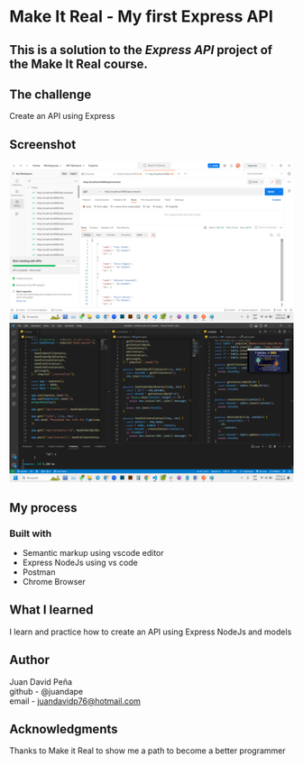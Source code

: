 # Make It Real - My first Express API
## This is a solution to the *Express API* project of the Make It Real course.

## The challenge
Create an API using Express

## Screenshot
![print screen](./assets/print-screen1.png)
![print screen](./assets/print-screen2.png)
## My process
### Built with
- Semantic markup using vscode editor
- Express NodeJs using vs code
- Postman
- Chrome Browser

## What I learned
I learn and practice how to create an API using Express NodeJs and models

## Author
Juan David Peña  
github - @juandape  
email - juandavidp76@hotmail.com  

## Acknowledgments
Thanks to Make it Real to show me a path to become a better programmer